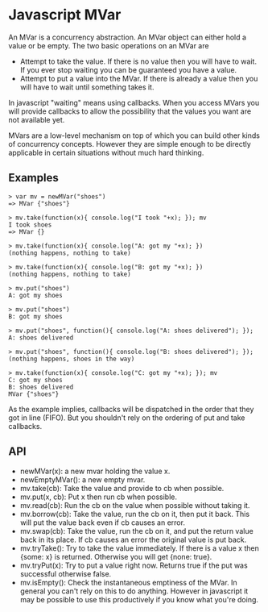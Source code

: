# Javascript MVar

An MVar is a concurrency abstraction. An MVar object can either hold a
value or be empty. The two basic operations on an MVar are

- Attempt to take the value. If there is no value then you will have
to wait. If you ever stop waiting you can be guaranteed you have a
value.
- Attempt to put a value into the MVar. If there is already a value
then you will have to wait until something takes it.

In javascript "waiting" means using callbacks. When you access MVars
you will provide callbacks to allow the possibility that the values
you want are not available yet.

MVars are a low-level mechanism on top of which you can build other kinds
of concurrency concepts. However they are simple enough to be directly
applicable in certain situations without much hard thinking.

## Examples

```
> var mv = newMVar("shoes")
=> MVar {"shoes"}

> mv.take(function(x){ console.log("I took "+x); }); mv
I took shoes
=> MVar {}

> mv.take(function(x){ console.log("A: got my "+x); })
(nothing happens, nothing to take)

> mv.take(function(x){ console.log("B: got my "+x); })
(nothing happens, nothing to take)

> mv.put("shoes")
A: got my shoes

> mv.put("shoes")
B: got my shoes

> mv.put("shoes", function(){ console.log("A: shoes delivered"); });
A: shoes delivered

> mv.put("shoes", function(){ console.log("B: shoes delivered"); });
(nothing happens, shoes in the way)

> mv.take(function(x){ console.log("C: got my "+x); }); mv
C: got my shoes
B: shoes delivered
MVar {"shoes"}
```

As the example implies, callbacks will be dispatched in the order
that they got in line (FIFO). But you shouldn't rely on the ordering of
put and take callbacks.


## API

- newMVar(x): a new mvar holding the value x.
- newEmptyMVar(): a new empty mvar.
- mv.take(cb): Take the value and provide to cb when possible.
- mv.put(x, cb): Put x then run cb when possible.
- mv.read(cb): Run the cb on the value when possible without taking it.
- mv.borrow(cb): Take the value, run the cb on it, then put it back.
This will put the value back even if cb causes an error.
- mv.swap(cb): Take the value, run the cb on it, and put the return value
back in its place. If cb causes an error the original value is put back.
- mv.tryTake(): Try to take the value immediately. If there is a value x
then {some: x} is returned. Otherwise you will get {none: true}.
- mv.tryPut(x): Try to put a value right now. Returns true if the put was
successful otherwise false.
- mv.isEmpty(): Check the instantaneous emptiness of the MVar. In general
you can't rely on this to do anything. However in javascript it may be
possible to use this productively if you know what you're doing.
